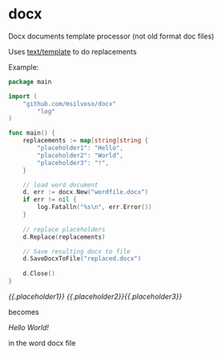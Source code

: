 # docx
Docx documents template processor (not old format doc files)

Uses [text/template](https://golang.org/pkg/text/template/ "Golang text/template") to do replacements

Example:
```go
package main

import (
	"github.com/msilvoso/docx"
        "log"
)

func main() {
    replacements := map[string]string {
        "placeholder1": "Hello",
        "placeholder2": "World",
        "placeholder3": "!",
    }   

    // load word document
    d, err := docx.New("wordfile.docx")
    if err != nil {
        log.Fatalln("%s\n", err.Error())
    }
    
    // replace placeholders
    d.Replace(replacements)

    // Save resulting docx to file
    d.SaveDocxToFile("replaced.docx")
 
    d.Close()
}
```
*{{.placeholder1}} {{.placeholder2}}{{.placeholder3}}*

becomes

*Hello World!*

in the word docx file